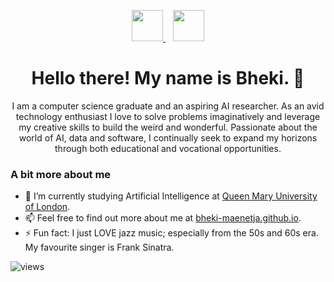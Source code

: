 <p align="center">
  <a href="https://www.linkedin.com/in/bheki-maenetja-350a95192/">
    <img src="https://github.com/user-attachments/assets/7b1e0769-fea7-44e2-948a-e446a92dc1ef" height="50px" width="50px" ></img>
  </a>
  &nbsp;&nbsp;
  <a href="mailto:bhekimaenetja@gmail.com">
    <img src="https://github.com/user-attachments/assets/4098461b-3b08-4de3-86ea-801eaca087fd" height="50px" width="50px"></img>
  </a>
</p>


<h1 align="center">Hello there! My name is Bheki. 👋</h1>

<p align="center">
I am a computer science graduate and an aspiring AI researcher. As an avid technology enthusiast I love to solve problems imaginatively and leverage my creative skills to build the weird and wonderful. Passionate about the world of AI, data and software, I continually seek to expand my horizons through both educational and vocational opportunities.
</p>

### A bit more about me

- 🌱 I’m currently studying Artificial Intelligence at [Queen Mary University of London](https://qmul.ac.uk/).
- 📫 Feel free to find out more about me at [bheki-maenetja.github.io](http://bheki-maenetja.github.io/).
- ⚡ Fun fact: I just LOVE jazz music; especially from the 50s and 60s era. My favourite singer is Frank Sinatra.

<!-- [![Top Langs](https://github-readme-stats.vercel.app/api/top-langs/?username=bheki-maenetja&langs_count=10&layout=compact&hide=mathematica,hlsl,shaderlab,c%23)](https://github.com/bheki-maenetja/github-readme-stats)
&nbsp;&nbsp;
![Bheki's github stats](https://github-readme-stats.vercel.app/api?username=bheki-maenetja&show_icons=true)
&nbsp; -->
<p align="left"> 
    <img src="https://komarev.com/ghpvc/?username=bheki-maenetja&color=blue&style=flat-square&label=Profile+Views" alt="views" /> 
</p>



